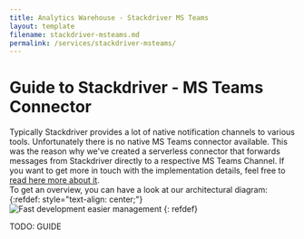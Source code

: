 ```yaml
---
title: Analytics Warehouse - Stackdriver MS Teams
layout: template
filename: stackdriver-msteams.md
permalink: /services/stackdriver-msteams/
--- 
```

# Guide to Stackdriver - MS Teams Connector
Typically Stackdriver provides a lot of native notification channels to various tools. Unfortunately there is no native MS Teams connector available. This was the reason why we've created a serverless connector that forwards messages from Stackdriver directly to a respective MS Teams Channel. If you want to get more in touch with the implementation details, feel free to [read here more about it]({{site.baseurl}}/arch-principles-tenet/stackdriver-msteams/).<br/>
To get an overview, you can have a look at our architectural diagram:
{:refdef: style="text-align: center;"}
![Fast development easier management]({{site.baseurl}}/2-arch-principles-tenet/stackdriver-msteams/Stackdriver-MSTeams-Integration.png)
{: refdef}


TODO: GUIDE